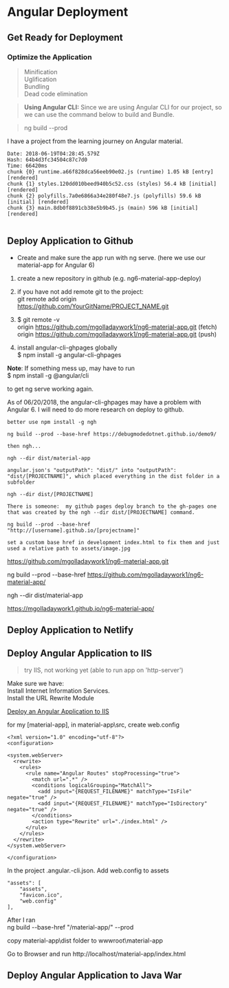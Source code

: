 # Angular Deployment

## Get Ready for Deployment
### Optimize the Application
> Minification  
> Uglification  
> Bundling  
> Dead code elimination

> **Using Angular CLI:** Since we are using Angular CLI for our project, so we can use the command below to build and Bundle.

>ng build --prod

I have a project from the learning journey on Angular material.

```
Date: 2018-06-19T04:28:45.579Z
Hash: 64b4d3fc34504c87c7d0
Time: 66420ms
chunk {0} runtime.a66f828dca56eeb90e02.js (runtime) 1.05 kB [entry] [rendered]
chunk {1} styles.120dd010beed940b5c52.css (styles) 56.4 kB [initial] [rendered]
chunk {2} polyfills.7a0e6866a34e280f48e7.js (polyfills) 59.6 kB [initial] [rendered]
chunk {3} main.8db0f8891cb38e5b9b45.js (main) 596 kB [initial] [rendered]

```

```

```


## Deploy Application to Github
- Create and make sure the app run with ng serve.  (here we use our material-app for Angular 6)

1. create a new repository in github (e.g. ng6-material-app-deploy)

2. if you have not add remote git to the project:  
git remote add origin https://github.com/YourGitName/PROJECT_NAME.git

3. $ git remote -v  
origin  https://github.com/mgolladaywork1/ng6-material-app.git (fetch)
origin  https://github.com/mgolladaywork1/ng6-material-app.git (push)

4. install angular-cli-ghpages globally  
$ npm install -g angular-cli-ghpages

**Note**:  If something mess up, may have to run   
$ npm install -g @angular/cli

to get ng serve working again.

As of 06/20/2018, the angular-cli-ghpages may have a problem with Angular 6.  I will need to do more research on deploy to github.

```
better use npm install -g ngh

ng build --prod --base-href https://debugmodedotnet.github.io/demo9/ 

then ngh...

ngh --dir dist/material-app

angular.json's "outputPath": "dist/" into "outputPath": "dist/[PROJECTNAME]", which placed everything in the dist folder in a subfolder

ngh --dir dist/[PROJECTNAME]

There is someone:  my github pages deploy branch to the gh-pages one that was created by the ngh --dir dist/[PROJECTNAME] command.

ng build --prod --base-href "http://[username].github.io/[projectname]"

set a custom base href in development index.html to fix them and just used a relative path to assets/image.jpg

```

https://github.com/mgolladaywork1/ng6-material-app.git


ng build --prod --base-href https://github.com/mgolladaywork1/ng6-material-app/ 

ngh --dir dist/material-app

https://mgolladaywork1.github.io/ng6-material-app/




## Deploy Application to Netlify

## Deploy Angular Application to IIS

> try IIS, not working yet (able to run app on 'http-server')

Make sure we have:  
Install Internet Information Services.  
Install the URL Rewrite Module


[Deploy an Angular Application to IIS ](https://blog.angularindepth.com/deploy-an-angular-application-to-iis-60a0897742e7)


for my [material-app], in material-app\src, create web.config
```
<?xml version="1.0" encoding="utf-8"?>
<configuration>

<system.webServer>
  <rewrite>
    <rules>
      <rule name="Angular Routes" stopProcessing="true">
        <match url=".*" />
        <conditions logicalGrouping="MatchAll">
          <add input="{REQUEST_FILENAME}" matchType="IsFile" negate="true" />
          <add input="{REQUEST_FILENAME}" matchType="IsDirectory" negate="true" />
        </conditions>
        <action type="Rewrite" url="./index.html" />
      </rule>
    </rules>
  </rewrite>
</system.webServer>

</configuration>
```

In the project .angular.-cli.json.  Add web.config to assets
```
"assets": [
    "assets",
    "favicon.ico",
    "web.config"
],
```

After I ran   
ng build --base-href "/material-app/" --prod 

copy material-app\dist folder to
wwwroot\material-app

Go to Browser and run
http://localhost/material-app/index.html




## Deploy Angular Application to Java War

